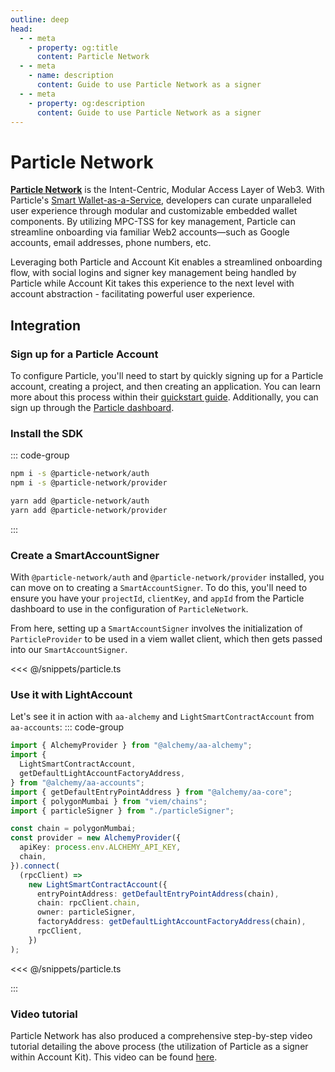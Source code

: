 ```yaml
---
outline: deep
head:
  - - meta
    - property: og:title
      content: Particle Network
  - - meta
    - name: description
      content: Guide to use Particle Network as a signer
  - - meta
    - property: og:description
      content: Guide to use Particle Network as a signer
---
```


# Particle Network

[**Particle Network**](https://particle.network/) is the Intent-Centric, Modular Access Layer of Web3. With Particle's [Smart Wallet-as-a-Service](https://blog.particle.network/announcing-our-smart-wallet-as-a-service-modular-stack-upgrading-waas-with-erc-4337), developers can curate unparalleled user experience through modular and customizable embedded wallet components. By utilizing MPC-TSS for key management, Particle can streamline onboarding via familiar Web2 accounts—such as Google accounts, email addresses, phone numbers, etc.

Leveraging both Particle and Account Kit enables a streamlined onboarding flow, with social logins and signer key management being handled by Particle while Account Kit takes this experience to the next level with account abstraction - facilitating powerful user experience.

## Integration

### Sign up for a Particle Account

To configure Particle, you'll need to start by quickly signing up for a Particle account, creating a project, and then creating an application. You can learn more about this process within their [quickstart guide](https://docs.particle.network/getting-started/dashboard/manage-projects). Additionally, you can sign up through the [Particle dashboard](https://dashboard.particle.network/#/login).

### Install the SDK

::: code-group

```bash [npm]
npm i -s @particle-network/auth
npm i -s @particle-network/provider
```

```bash [yarn]
yarn add @particle-network/auth
yarn add @particle-network/provider
```

:::

### Create a SmartAccountSigner

With `@particle-network/auth` and `@particle-network/provider` installed, you can move on to creating a `SmartAccountSigner`. To do this, you'll need to ensure you have your `projectId`, `clientKey`, and `appId` from the Particle dashboard to use in the configuration of `ParticleNetwork`.

From here, setting up a `SmartAccountSigner` involves the initialization of `ParticleProvider` to be used in a viem wallet client, which then gets passed into our `SmartAccountSigner`.

<<< @/snippets/particle.ts

### Use it with LightAccount

Let's see it in action with `aa-alchemy` and `LightSmartContractAccount` from `aa-accounts`:
::: code-group

```ts [example.ts]
import { AlchemyProvider } from "@alchemy/aa-alchemy";
import {
  LightSmartContractAccount,
  getDefaultLightAccountFactoryAddress,
} from "@alchemy/aa-accounts";
import { getDefaultEntryPointAddress } from "@alchemy/aa-core";
import { polygonMumbai } from "viem/chains";
import { particleSigner } from "./particleSigner";

const chain = polygonMumbai;
const provider = new AlchemyProvider({
  apiKey: process.env.ALCHEMY_API_KEY,
  chain,
}).connect(
  (rpcClient) =>
    new LightSmartContractAccount({
      entryPointAddress: getDefaultEntryPointAddress(chain),
      chain: rpcClient.chain,
      owner: particleSigner,
      factoryAddress: getDefaultLightAccountFactoryAddress(chain),
      rpcClient,
    })
);
```

<<< @/snippets/particle.ts

:::

### Video tutorial

Particle Network has also produced a comprehensive step-by-step video tutorial detailing the above process (the utilization of Particle as a signer within Account Kit). This video can be found [here](https://twitter.com/TABASCOweb3/status/1715034613184147721).
